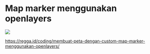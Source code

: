 # Map marker menggunakan openlayers

![](https://regga.id/static/ee2b4810e182c7dfb19cd9a0a48b347a/533d0/regga-rantai-membuat-peta-dengan-custom-map-marker-menggunakan-openlayers.jpg)

<a href="https://regga.id/coding/membuat-peta-dengan-custom-map-marker-menggunakan-openlayers/" target="_blank">https://regga.id/coding/membuat-peta-dengan-custom-map-marker-menggunakan-openlayers/</a>
